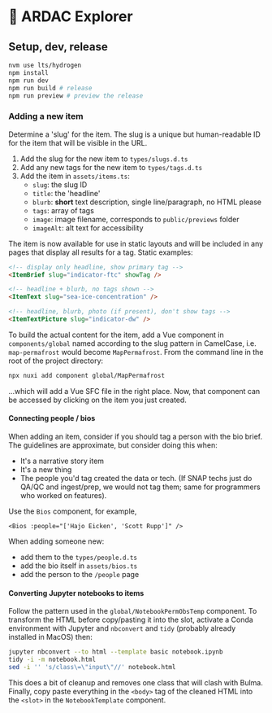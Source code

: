 # 🥗 ARDAC Explorer

## Setup, dev, release

```bash
nvm use lts/hydrogen
npm install
npm run dev
npm run build # release
npm run preview # preview the release
```

### Adding a new item

Determine a 'slug' for the item.  The slug is a unique but human-readable ID for the item that will be visible in the URL.

1. Add the slug for the new item to `types/slugs.d.ts`
2. Add any new tags for the new item to `types/tags.d.ts`
3. Add the item in `assets/items.ts`:
    * `slug`: the slug ID
    * `title`: the 'headline'
    * `blurb`: **short** text description, single line/paragraph, no HTML please
    * `tags`: array of tags
    * `image`: image filename, corresponds to `public/previews` folder
    * `imageAlt`: alt text for accessibility

The item is now available for use in static layouts and will be included in any pages that display all results for a tag.  Static examples:

```html
<!-- display only headline, show primary tag -->
<ItemBrief slug="indicator-ftc" showTag />

<!-- headline + blurb, no tags shown -->
<ItemText slug="sea-ice-concentration" />

<!-- headline, blurb, photo (if present), don't show tags -->
<ItemTextPicture slug="indicator-dw" />
```

To build the actual content for the item, add a Vue component in `components/global` named according to the slug pattern in CamelCase, i.e. `map-permafrost` would become `MapPermafrost`.  From the command line in the root of the project directory:

```bash
npx nuxi add component global/MapPermafrost
```

...which will add a Vue SFC file in the right place.  Now, that component can be accessed by clicking on the item you just created.

#### Connecting people / bios 

When adding an item, consider if you should tag a person with the bio brief.  The guidelines are approximate, but consider doing this when:

 * It's a narrative story item
 * It's a new thing
 * The people you'd tag created the data or tech.  (If SNAP techs just do QA/QC and ingest/prep, we would not tag them; same for programmers who worked on features).  

 Use the `Bios` component, for example,

 `<Bios :people="['Hajo Eicken', 'Scott Rupp']" />`

When adding someone new:

 * add them to the `types/people.d.ts`
 * add the bio itself in `assets/bios.ts`
 * add the person to the `/people` page

#### Converting Jupyter notebooks to items

Follow the pattern used in the `global/NotebookPermObsTemp` component.  To transform the HTML before copy/pasting it into the slot, activate a Conda environment with Jupyter and `nbconvert` and `tidy` (probably already installed in MacOS) then:

```bash
jupyter nbconvert --to html --template basic notebook.ipynb
tidy -i -m notebook.html
sed -i '' 's/class\=\"input\"//' notebook.html
```

This does a bit of cleanup and removes one class that will clash with Bulma.  Finally, copy paste everything in the `<body>` tag of the cleaned HTML into the `<slot>` in the `NotebookTemplate` component.
